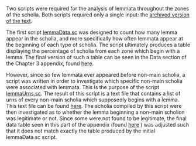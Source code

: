 Two scripts were required for the analysis of lemmata throughout the zones of the scholia. Both scripts required only a single input: the [archived version of the text](https://github.com/cjschu17/Thesis2016-2017/blob/master/Appendix/VersionsOfScholia/archived-version.tsv).

The first script [lemmaData.sc](https://github.com/cjschu17/Thesis2016-2017/blob/master/Appendix/Chapters3%264/Scripts/lemmataScripts/lemmaData.sc) was designed to count how many lemma appear in the scholia, and more specifically how often lemmata appear at the beginning of each type of scholia. The script ultimately produces a table displaying the percentage of scholia from each zone which begin with a lemma. The final version of such a table can be seen in the Data section of the Chapter 3 appendix, found [here](https://github.com/cjschu17/Thesis2016-2017/blob/master/Appendix/Chapters3%264/Data/LemmataData/lemmaFreq.csv).

However, since so few lemmata ever appeared before non-main scholia, a script was written in order to investigate which specific non-main scholia were associated with lemmata. This is the purpose of the script [lemmaUrns.sc](https://github.com/cjschu17/Thesis2016-2017/blob/master/Appendix/Chapters3%264/Scripts/lemmataScripts/lemmaUrns.sc). The result of this script is a text file that contains a list of urns of every non-main scholia which supposedly begins with a lemma. This text file can be found [here](https://github.com/cjschu17/Thesis2016-2017/blob/master/Appendix/Chapters3%264/Data/LemmataData/nonMainLemmataUrns.txt). The scholia compiled by this script were then investigated as to whether the lemma beginning a non-main scholion was legitimate or not. Since some were not found to be legitimate, the final data table seen in this part of the appendix (found [here](https://github.com/cjschu17/Thesis2016-2017/blob/master/Appendix/Chapters3%264/Data/LemmataData/lemmaFreq.csv) ) was adjusted such that it does not match exactly the table produced by the initial lemmaData.sc script.
